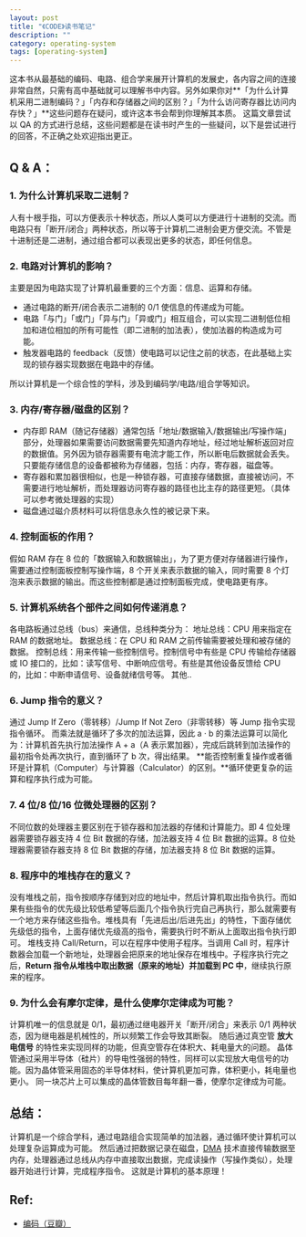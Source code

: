 ```yaml
---
layout: post
title: "《CODE》读书笔记"
description: ""
category: operating-system
tags: [operating-system]
---
```


这本书从最基础的编码、电路、组合学来展开计算机的发展史，各内容之间的连接非常自然，只需有高中基础就可以理解书中内容。另外如果你对**「为什么计算机采用二进制编码？」「内存和存储器之间的区别？」「为什么访问寄存器比访问内存快？」**这些问题存在疑问，或许这本书会帮到你理解其本质。
这篇文章尝试以 QA 的方式进行总结，这些问题都是在读书时产生的一些疑问，以下是尝试进行的回答，不正确之处欢迎指出更正。

## Q & A：

### 1. 为什么计算机采取二进制？

人有十根手指，可以方便表示十种状态，所以人类可以方便进行十进制的交流。而电路只有「断开/闭合」两种状态，所以等于计算机二进制会更方便交流。不管是十进制还是二进制，通过组合都可以表现出更多的状态，即任何信息。

### 2. 电路对计算机的影响？

主要是因为电路实现了计算机最重要的三个方面：信息、运算和存储。

* 通过电路的断开/闭合表示二进制的 0/1 使信息的传递成为可能。
* 电路「与门」「或门」「异与门」「异或门」相互组合，可以实现二进制低位相加和进位相加的所有可能性（即二进制的加法表），使加法器的构造成为可能。
* 触发器电路的 feedback（反馈）使电路可以记住之前的状态，在此基础上实现的锁存器实现数据在电路中的存储。

所以计算机是一个综合性的学科，涉及到编码学/电路/组合学等知识。

### 3. 内存/寄存器/磁盘的区别？

* 内存即 RAM（随记存储器）通常包括「地址/数据输入/数据输出/写操作端」部分，处理器如果需要访问数据需要先知道内存地址，经过地址解析返回对应的数据值。另外因为锁存器需要有电流才能工作，所以断电后数据就会丢失。
只要能存储信息的设备都被称为存储器，包括：内存，寄存器，磁盘等。
* 寄存器和累加器很相似，也是一种锁存器，可直接存储数据，直接被访问，不需要进行地址解析，而处理器访问寄存器的路径也比主存的路径更短。（具体可以参考微处理器的实现）
* 磁盘通过磁介质材料可以将信息永久性的被记录下来。

### 4. 控制面板的作用？

假如 RAM 存在 8 位的「数据输入和数据输出」，为了更方便对存储器进行操作，需要通过控制面板控制写操作端，8 个开关来表示数据的输入，同时需要 8 个灯泡来表示数据的输出。而这些控制都是通过控制面板完成，使电路更有序。

### 5. 计算机系统各个部件之间如何传递消息？

各电路板通过总线（bus）来通信，总线种类分为：
地址总线：CPU 用来指定在 RAM 的数据地址。
数据总线：在 CPU 和 RAM 之前传输需要被处理和被存储的数据。
控制总线：用来传输一些控制信号。控制信号中有些是 CPU 传输给存储器或 IO 接口的，比如：读写信号、中断响应信号。有些是其他设备反馈给 CPU 的，比如：中断申请信号、设备就绪信号等。
其他..

### 6. Jump 指令的意义？

通过 Jump If Zero（零转移）/Jump If Not Zero（非零转移）等 Jump 指令实现指令循环。
而乘法就是循环了多次的加法运算，因此 a · b 的乘法运算可以简化为：计算机首先执行加法操作 A + a（A 表示累加器），完成后跳转到加法操作的最初指令处再次执行，直到循环了 b 次，得出结果。
 **能否控制重复操作或者循环是计算机（Computer）与计算器（Calculator）的区别。**循环使更复杂的运算和程序执行成为可能。

### 7. 4 位/8 位/16 位微处理器的区别？

不同位数的处理器主要区别在于锁存器和加法器的存储和计算能力。即 4 位处理器需要锁存器支持 4 位 Bit 数据的存储，加法器支持 4 位 Bit 数据的运算。8 位处理器需要锁存器支持 8 位 Bit 数据的存储，加法器支持 8 位 Bit 数据的运算。

### 8. 程序中的堆栈存在的意义？

没有堆栈之前，指令按顺序存储到对应的地址中，然后计算机取出指令执行。而如果有些指令的优先级比较低希望等后面几个指令执行完自己再执行，那么就需要有一个地方来存储这些指令。堆栈具有「先进后出/后进先出」的特性，下面存储优先级低的指令，上面存储优先级高的指令，需要执行时不断从上面取出指令执行即可。
堆栈支持 Call/Return，可以在程序中使用子程序。当调用 Call 时，程序计数器会加载一个新地址，处理器会把原来的地址保存在堆栈中。子程序执行完之后，**Return 指令从堆栈中取出数据（原来的地址）并加载到 PC 中**，继续执行原来的程序。

### 9. 为什么会有摩尔定律，是什么使摩尔定律成为可能？

计算机唯一的信息就是 0/1，最初通过继电器开关「断开/闭合」来表示 0/1 两种状态，因为继电器是机械性的，所以频繁工作会导致其断裂。
随后通过真空管 **放大电信号** 的特性来实现同样的功能，但真空管存在体积大、耗电量大的问题。
晶体管通过采用半导体（硅片）的导电性强弱的特性，同样可以实现放大电信号的功能。因为晶体管采用固态的半导体材料，使计算机更加可靠，体积更小，耗电量也更小。
同一块芯片上可以集成的晶体管数目每年翻一番，使摩尔定律成为可能。

## 总结：

计算机是一个综合学科，通过电路组合实现简单的加法器，通过循环使计算机可以处理复杂运算成为可能。
然后通过把数据记录在磁盘，[DMA](https://en.wikipedia.org/wiki/Direct_memory_access) 技术直接传输数据至内存，处理器通过总线从内存中直接取出数据，完成读操作（写操作类似），处理器开始进行计算，完成程序指令。
这就是计算机的基本原理！

## Ref:

* [编码（豆瓣）](http://book.douban.com/subject/4822685/)
